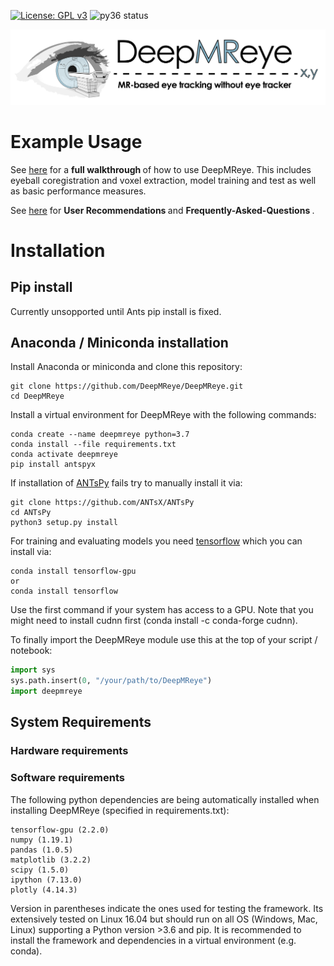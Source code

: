 [![License: GPL v3](https://img.shields.io/badge/License-GPL%20v3-blue.svg)](http://www.gnu.org/licenses/gpl-3.0)
![py36 status](https://img.shields.io/badge/python3.6-supported-green.svg)
<!-- ![Build Status](https://github.com/DeepMReye/DeepMReye/workflows/build/badge.svg) -->

![Logo](media/deepmreye_logo.png)

# Example Usage
See [here](./notebooks/deepmreye_example_usage.ipynb) for a <b> full walkthrough </b> of how to use DeepMReye. This includes eyeball coregistration and voxel extraction, model training and test as well as basic performance measures. 

See [here](https://deepmreye.slite.com/p/channel/MUgmvViEbaATSrqt3susLZ) for <b> User Recommendations </b> and <b> Frequently-Asked-Questions </b>.

# Installation
## Pip install
Currently unsopported until Ants pip install is fixed.

## Anaconda / Miniconda installation

Install Anaconda or miniconda and clone this repository:
```
git clone https://github.com/DeepMReye/DeepMReye.git
cd DeepMReye
```

Install a virtual environment for DeepMReye with the following commands:
```
conda create --name deepmreye python=3.7
conda install --file requirements.txt
conda activate deepmreye
pip install antspyx
```
If installation of [ANTsPy](https://github.com/ANTsX/ANTsPy) fails try to manually install it via:
```
git clone https://github.com/ANTsX/ANTsPy
cd ANTsPy
python3 setup.py install
```
For training and evaluating models you need [tensorflow](https://www.tensorflow.org/install/) which you can install via:
```
conda install tensorflow-gpu
or
conda install tensorflow
```
Use the first command if your system has access to a GPU. Note that you might need to install cudnn first (conda install -c conda-forge cudnn).

To finally import the DeepMReye module use this at the top of your script / notebook:
```python
import sys
sys.path.insert(0, "/your/path/to/DeepMReye")
import deepmreye
```

## System Requirements

### Hardware requirements

### Software requirements
The following python dependencies are being automatically installed when installing DeepMReye (specified in requirements.txt):
```
tensorflow-gpu (2.2.0)
numpy (1.19.1)
pandas (1.0.5)
matplotlib (3.2.2)
scipy (1.5.0)
ipython (7.13.0)
plotly (4.14.3)
```
Version in parentheses indicate the ones used for testing the framework. Its extensively tested on Linux 16.04 but should run on all OS (Windows, Mac, Linux) supporting a Python version >3.6 and pip. It is recommended to install the framework and dependencies in a virtual environment (e.g. conda). 